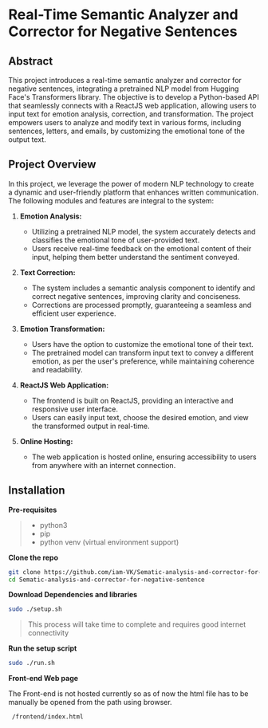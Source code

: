# Real-Time Semantic Analyzer and Corrector for Negative Sentences

## Abstract

This project introduces a real-time semantic analyzer and corrector for negative sentences, integrating a pretrained NLP model from Hugging Face's Transformers library. The objective is to develop a Python-based API that seamlessly connects with a ReactJS web application, allowing users to input text for emotion analysis, correction, and transformation. The project empowers users to analyze and modify text in various forms, including sentences, letters, and emails, by customizing the emotional tone of the output text.

## Project Overview

In this project, we leverage the power of modern NLP technology to create a dynamic and user-friendly platform that enhances written communication. The following modules and features are integral to the system:

1. **Emotion Analysis:**
   - Utilizing a pretrained NLP model, the system accurately detects and classifies the emotional tone of user-provided text.
   - Users receive real-time feedback on the emotional content of their input, helping them better understand the sentiment conveyed.

2. **Text Correction:**
   - The system includes a semantic analysis component to identify and correct negative sentences, improving clarity and conciseness.
   - Corrections are processed promptly, guaranteeing a seamless and efficient user experience.

3. **Emotion Transformation:**
   - Users have the option to customize the emotional tone of their text.
   - The pretrained model can transform input text to convey a different emotion, as per the user's preference, while maintaining coherence and readability.

4. **ReactJS Web Application:**
   - The frontend is built on ReactJS, providing an interactive and responsive user interface.
   - Users can easily input text, choose the desired emotion, and view the transformed output in real-time.

5. **Online Hosting:**
   - The web application is hosted online, ensuring accessibility to users from anywhere with an internet connection.

## Installation

**Pre-requisites**
   > - python3 
   > - pip
   > - python venv (virtual environment support)

**Clone the repo**

````bash
git clone https://github.com/iam-VK/Sematic-analysis-and-corrector-for-negative-sentence.git
cd Sematic-analysis-and-corrector-for-negative-sentence
````

**Download Dependencies and libraries**
```bash
sudo ./setup.sh 
```
>This process will take time to complete and requires good internet connectivity

**Run the setup script**
```bash
sudo ./run.sh 
```
**Front-end Web page**

The Front-end is not hosted currently so as of now the html file has to be manually be opened from the path using browser.
````
 /frontend/index.html 
````